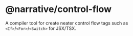 # @narrative/control-flow

A compiler tool for create neater control flow tags such as `<If>`/`<For>`/`<Switch>` for JSX/TSX.
